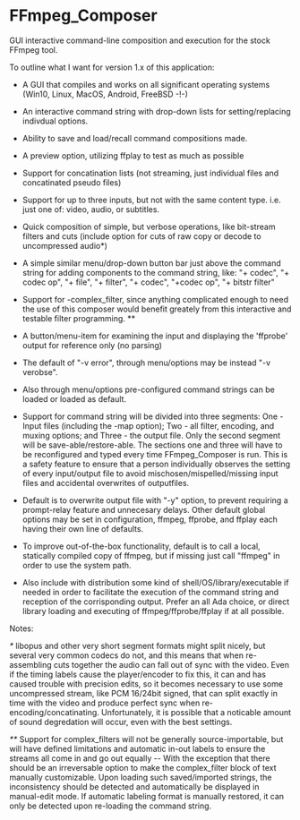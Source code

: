 # FFmpeg_Composer
GUI interactive command-line composition and execution for the stock FFmpeg tool.

To outline what I want for version 1.x of this application:

  - A GUI that compiles and works on all significant operating systems (Win10, Linux, MacOS, Android, FreeBSD -!-) 
  
  - An interactive command string with drop-down lists for setting/replacing indivdual options.
  
  - Ability to save and load/recall command compositions made.
  
  - A preview option, utilizing ffplay to test as much as possible
  
  - Support for concatination lists (not streaming, just individual files and concatinated pseudo files)
  
  - Support for up to three inputs, but not with the same content type. i.e. just one of: video, audio, or subtitles.
  
  - Quick composition of simple, but verbose operations, like bit-stream filters and cuts (include option for cuts of raw copy or decode to uncompressed audio*)
  
  - A simple similar menu/drop-down button bar just above the command string for adding components to the command string, like: "+&nbsp;codec", "+ codec op", "+ file", "+ filter", "+ codec", "+codec op", "+ bitstr filter"
  
  - Support for -complex_filter, since anything complicated enough to need the use of this composer would benefit greately from this interactive and testable filter programming. **
  
  - A button/menu-item for examining the input and displaying the 'ffprobe' output for reference only (no parsing)
  
  - The default of "-v error", through menu/options may be instead "-v verobse".
  
  - Also through menu/options pre-configured command strings can be loaded or loaded as default.
  
  - Support for command string will be divided into three segments: One - Input files (including the -map option); Two - all filter, encoding, and muxing options; and Three - the output file.  Only the second segment will be save-able/restore-able.  The sections one and three will have to be reconfigured and typed every time FFmpeg_Composer is run.  This is a safety feature to ensure that a person individually observes the setting of every input/output file to avoid mischosen/mispelled/missing input files and accidental overwrites of outputfiles.
  
  - Default is to overwrite output file with "-y" option, to prevent requiring a prompt-relay feature and unnecesary delays.  Other default global options may be set in configuration, ffmpeg, ffprobe, and ffplay each having their own line of defaults.
  
  - To improve out-of-the-box functionality, default is to call a local, statically compiled copy of ffmpeg, but if missing just call "ffmpeg" in order to use the system path.
  
  - Also include with distribution some kind of shell/OS/library/executable if needed in order to facilitate the execution of the command string and reception of the corrisponding output.  Prefer an all Ada choice, or direct library loading and executing of ffmpeg/ffprobe/ffplay if at all possible.

Notes:

  _*_ libopus and other very short segment formats might split nicely, but several very common codecs do not, and this means that when re-assembling cuts together the audio can fall out of sync with the video.  Even if the timing labels cause the player/encoder to fix
this, it can and has caused trouble with precision edits, so it becomes necessary to use some uncompressed stream, like PCM 16/24bit signed, that can split exactly in time with the video and produce perfect sync when re-encoding/concatinating.  Unfortunately, it is possible that a noticable amount of sound degredation will occur, even with the best settings.

  _**_ Support for complex_filters will not be generally source-importable, but will have defined limitations and automatic in-out labels to ensure the streams all come in and go out equally -- With the exception that there should be an irreversable option to make the complex_filter block of text manually customizable. Upon loading such saved/imported strings, the inconsistency should be detected and automatically be displayed in manual-edit mode.  If automatic labeling format is manually restored, it can only be detected upon re-loading the command string.





